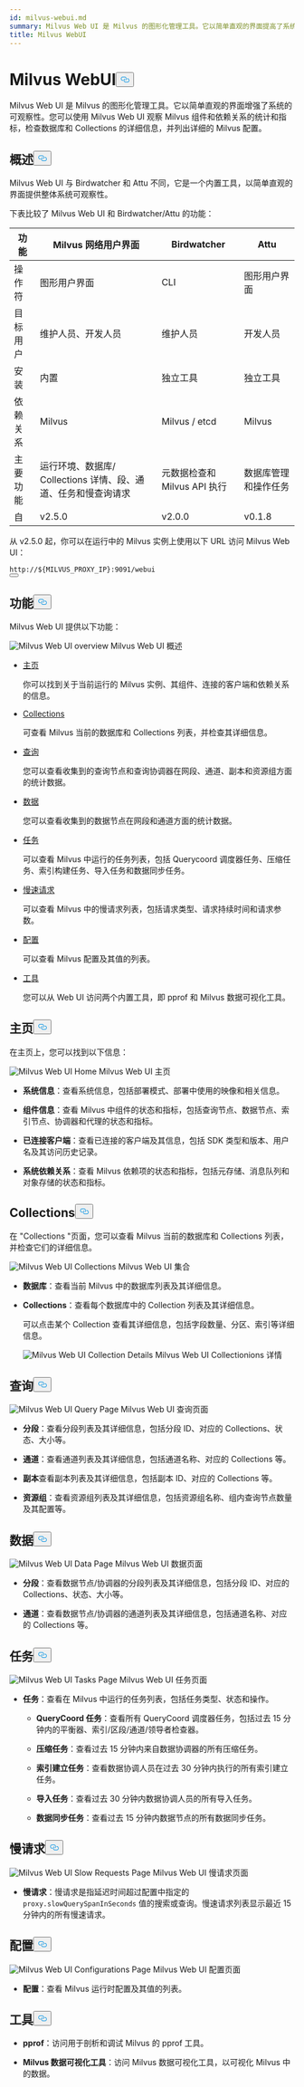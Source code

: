 ```yaml
---
id: milvus-webui.md
summary: Milvus Web UI 是 Milvus 的图形化管理工具。它以简单直观的界面提高了系统的可观察性。你可以
title: Milvus WebUI
---
```

<h1 id="Milvus-WebUI" class="common-anchor-header">Milvus WebUI<button data-href="#Milvus-WebUI" class="anchor-icon" translate="no">
      <svg translate="no"
        aria-hidden="true"
        focusable="false"
        height="20"
        version="1.1"
        viewBox="0 0 16 16"
        width="16"
      >
        <path
          fill="#0092E4"
          fill-rule="evenodd"
          d="M4 9h1v1H4c-1.5 0-3-1.69-3-3.5S2.55 3 4 3h4c1.45 0 3 1.69 3 3.5 0 1.41-.91 2.72-2 3.25V8.59c.58-.45 1-1.27 1-2.09C10 5.22 8.98 4 8 4H4c-.98 0-2 1.22-2 2.5S3 9 4 9zm9-3h-1v1h1c1 0 2 1.22 2 2.5S13.98 12 13 12H9c-.98 0-2-1.22-2-2.5 0-.83.42-1.64 1-2.09V6.25c-1.09.53-2 1.84-2 3.25C6 11.31 7.55 13 9 13h4c1.45 0 3-1.69 3-3.5S14.5 6 13 6z"
        ></path>
      </svg>
    </button></h1><p>Milvus Web UI 是 Milvus 的图形化管理工具。它以简单直观的界面增强了系统的可观察性。您可以使用 Milvus Web UI 观察 Milvus 组件和依赖关系的统计和指标，检查数据库和 Collections 的详细信息，并列出详细的 Milvus 配置。</p>
<h2 id="Overview" class="common-anchor-header">概述<button data-href="#Overview" class="anchor-icon" translate="no">
      <svg translate="no"
        aria-hidden="true"
        focusable="false"
        height="20"
        version="1.1"
        viewBox="0 0 16 16"
        width="16"
      >
        <path
          fill="#0092E4"
          fill-rule="evenodd"
          d="M4 9h1v1H4c-1.5 0-3-1.69-3-3.5S2.55 3 4 3h4c1.45 0 3 1.69 3 3.5 0 1.41-.91 2.72-2 3.25V8.59c.58-.45 1-1.27 1-2.09C10 5.22 8.98 4 8 4H4c-.98 0-2 1.22-2 2.5S3 9 4 9zm9-3h-1v1h1c1 0 2 1.22 2 2.5S13.98 12 13 12H9c-.98 0-2-1.22-2-2.5 0-.83.42-1.64 1-2.09V6.25c-1.09.53-2 1.84-2 3.25C6 11.31 7.55 13 9 13h4c1.45 0 3-1.69 3-3.5S14.5 6 13 6z"
        ></path>
      </svg>
    </button></h2><p>Milvus Web UI 与 Birdwatcher 和 Attu 不同，它是一个内置工具，以简单直观的界面提供整体系统可观察性。</p>
<p>下表比较了 Milvus Web UI 和 Birdwatcher/Attu 的功能：</p>
<table>
<thead>
<tr><th>功能</th><th>Milvus 网络用户界面</th><th>Birdwatcher</th><th>Attu</th></tr>
</thead>
<tbody>
<tr><td>操作符</td><td>图形用户界面</td><td>CLI</td><td>图形用户界面</td></tr>
<tr><td>目标用户</td><td>维护人员、开发人员</td><td>维护人员</td><td>开发人员</td></tr>
<tr><td>安装</td><td>内置</td><td>独立工具</td><td>独立工具</td></tr>
<tr><td>依赖关系</td><td>Milvus</td><td>Milvus / etcd</td><td>Milvus</td></tr>
<tr><td>主要功能</td><td>运行环境、数据库/ Collections 详情、段、通道、任务和慢查询请求</td><td>元数据检查和 Milvus API 执行</td><td>数据库管理和操作任务</td></tr>
<tr><td>自</td><td>v2.5.0</td><td>v2.0.0</td><td>v0.1.8</td></tr>
</tbody>
</table>
<p>从 v2.5.0 起，你可以在运行中的 Milvus 实例上使用以下 URL 访问 Milvus Web UI：</p>
<pre><code translate="no">http://<span class="hljs-variable">${MILVUS_PROXY_IP}</span>:9091/webui
<button class="copy-code-btn"></button></code></pre>
<h2 id="Features" class="common-anchor-header">功能<button data-href="#Features" class="anchor-icon" translate="no">
      <svg translate="no"
        aria-hidden="true"
        focusable="false"
        height="20"
        version="1.1"
        viewBox="0 0 16 16"
        width="16"
      >
        <path
          fill="#0092E4"
          fill-rule="evenodd"
          d="M4 9h1v1H4c-1.5 0-3-1.69-3-3.5S2.55 3 4 3h4c1.45 0 3 1.69 3 3.5 0 1.41-.91 2.72-2 3.25V8.59c.58-.45 1-1.27 1-2.09C10 5.22 8.98 4 8 4H4c-.98 0-2 1.22-2 2.5S3 9 4 9zm9-3h-1v1h1c1 0 2 1.22 2 2.5S13.98 12 13 12H9c-.98 0-2-1.22-2-2.5 0-.83.42-1.64 1-2.09V6.25c-1.09.53-2 1.84-2 3.25C6 11.31 7.55 13 9 13h4c1.45 0 3-1.69 3-3.5S14.5 6 13 6z"
        ></path>
      </svg>
    </button></h2><p>Milvus Web UI 提供以下功能：</p>
<p>
  
   <span class="img-wrapper"> <img translate="no" src="/docs/v2.6.x/assets/milvus-webui-overview.png" alt="Milvus Web UI overview" class="doc-image" id="milvus-web-ui-overview" />
   </span> <span class="img-wrapper"> <span>Milvus Web UI 概述</span> </span></p>
<ul>
<li><p><a href="#Home">主页</a></p>
<p>你可以找到关于当前运行的 Milvus 实例、其组件、连接的客户端和依赖关系的信息。</p></li>
<li><p><a href="#Collections">Collections</a></p>
<p>可查看 Milvus 当前的数据库和 Collections 列表，并检查其详细信息。</p></li>
<li><p><a href="#Query">查询</a></p>
<p>您可以查看收集到的查询节点和查询协调器在网段、通道、副本和资源组方面的统计数据。</p></li>
<li><p><a href="#Data">数据</a></p>
<p>您可以查看收集到的数据节点在网段和通道方面的统计数据。</p></li>
<li><p><a href="#Tasks">任务</a></p>
<p>可以查看 Milvus 中运行的任务列表，包括 Querycoord 调度器任务、压缩任务、索引构建任务、导入任务和数据同步任务。</p></li>
<li><p><a href="#Slow-requests">慢速请求</a></p>
<p>可以查看 Milvus 中的慢请求列表，包括请求类型、请求持续时间和请求参数。</p></li>
<li><p><a href="#Configurations">配置</a></p>
<p>可以查看 Milvus 配置及其值的列表。</p></li>
<li><p><a href="#Tools">工具</a></p>
<p>您可以从 Web UI 访问两个内置工具，即 pprof 和 Milvus 数据可视化工具。</p></li>
</ul>
<h2 id="Home" class="common-anchor-header">主页<button data-href="#Home" class="anchor-icon" translate="no">
      <svg translate="no"
        aria-hidden="true"
        focusable="false"
        height="20"
        version="1.1"
        viewBox="0 0 16 16"
        width="16"
      >
        <path
          fill="#0092E4"
          fill-rule="evenodd"
          d="M4 9h1v1H4c-1.5 0-3-1.69-3-3.5S2.55 3 4 3h4c1.45 0 3 1.69 3 3.5 0 1.41-.91 2.72-2 3.25V8.59c.58-.45 1-1.27 1-2.09C10 5.22 8.98 4 8 4H4c-.98 0-2 1.22-2 2.5S3 9 4 9zm9-3h-1v1h1c1 0 2 1.22 2 2.5S13.98 12 13 12H9c-.98 0-2-1.22-2-2.5 0-.83.42-1.64 1-2.09V6.25c-1.09.53-2 1.84-2 3.25C6 11.31 7.55 13 9 13h4c1.45 0 3-1.69 3-3.5S14.5 6 13 6z"
        ></path>
      </svg>
    </button></h2><p>在主页上，您可以找到以下信息：</p>
<p>
  
   <span class="img-wrapper"> <img translate="no" src="/docs/v2.6.x/assets/webui-home.png" alt="Milvus Web UI Home" class="doc-image" id="milvus-web-ui-home" />
   </span> <span class="img-wrapper"> <span>Milvus Web UI 主页</span> </span></p>
<ul>
<li><p><strong>系统信息</strong>：查看系统信息，包括部署模式、部署中使用的映像和相关信息。</p></li>
<li><p><strong>组件信息</strong>：查看 Milvus 中组件的状态和指标，包括查询节点、数据节点、索引节点、协调器和代理的状态和指标。</p></li>
<li><p><strong>已连接客户端</strong>：查看已连接的客户端及其信息，包括 SDK 类型和版本、用户名及其访问历史记录。</p></li>
<li><p><strong>系统依赖关系</strong>：查看 Milvus 依赖项的状态和指标，包括元存储、消息队列和对象存储的状态和指标。</p></li>
</ul>
<h2 id="Collections" class="common-anchor-header">Collections<button data-href="#Collections" class="anchor-icon" translate="no">
      <svg translate="no"
        aria-hidden="true"
        focusable="false"
        height="20"
        version="1.1"
        viewBox="0 0 16 16"
        width="16"
      >
        <path
          fill="#0092E4"
          fill-rule="evenodd"
          d="M4 9h1v1H4c-1.5 0-3-1.69-3-3.5S2.55 3 4 3h4c1.45 0 3 1.69 3 3.5 0 1.41-.91 2.72-2 3.25V8.59c.58-.45 1-1.27 1-2.09C10 5.22 8.98 4 8 4H4c-.98 0-2 1.22-2 2.5S3 9 4 9zm9-3h-1v1h1c1 0 2 1.22 2 2.5S13.98 12 13 12H9c-.98 0-2-1.22-2-2.5 0-.83.42-1.64 1-2.09V6.25c-1.09.53-2 1.84-2 3.25C6 11.31 7.55 13 9 13h4c1.45 0 3-1.69 3-3.5S14.5 6 13 6z"
        ></path>
      </svg>
    </button></h2><p>在 "Collections "页面，您可以查看 Milvus 当前的数据库和 Collections 列表，并检查它们的详细信息。</p>
<p>
  
   <span class="img-wrapper"> <img translate="no" src="/docs/v2.6.x/assets/webui-collections.png" alt="Milvus Web UI Collections" class="doc-image" id="milvus-web-ui-collections" />
   </span> <span class="img-wrapper"> <span>Milvus Web UI 集合</span> </span></p>
<ul>
<li><p><strong>数据库</strong>：查看当前 Milvus 中的数据库列表及其详细信息。</p></li>
<li><p><strong>Collections</strong>：查看每个数据库中的 Collection 列表及其详细信息。</p>
<p>可以点击某个 Collection 查看其详细信息，包括字段数量、分区、索引等详细信息。</p>
<p>
  
   <span class="img-wrapper"> <img translate="no" src="/docs/v2.6.x/assets/webui-collection-details.png" alt="Milvus Web UI Collection Details" class="doc-image" id="milvus-web-ui-collection-details" />
   </span> <span class="img-wrapper"> <span>Milvus Web UI Collectionions 详情</span> </span></p></li>
</ul>
<h2 id="Query" class="common-anchor-header">查询<button data-href="#Query" class="anchor-icon" translate="no">
      <svg translate="no"
        aria-hidden="true"
        focusable="false"
        height="20"
        version="1.1"
        viewBox="0 0 16 16"
        width="16"
      >
        <path
          fill="#0092E4"
          fill-rule="evenodd"
          d="M4 9h1v1H4c-1.5 0-3-1.69-3-3.5S2.55 3 4 3h4c1.45 0 3 1.69 3 3.5 0 1.41-.91 2.72-2 3.25V8.59c.58-.45 1-1.27 1-2.09C10 5.22 8.98 4 8 4H4c-.98 0-2 1.22-2 2.5S3 9 4 9zm9-3h-1v1h1c1 0 2 1.22 2 2.5S13.98 12 13 12H9c-.98 0-2-1.22-2-2.5 0-.83.42-1.64 1-2.09V6.25c-1.09.53-2 1.84-2 3.25C6 11.31 7.55 13 9 13h4c1.45 0 3-1.69 3-3.5S14.5 6 13 6z"
        ></path>
      </svg>
    </button></h2><p>
  
   <span class="img-wrapper"> <img translate="no" src="/docs/v2.6.x/assets/webui-query.png" alt="Milvus Web UI Query Page" class="doc-image" id="milvus-web-ui-query-page" />
   </span> <span class="img-wrapper"> <span>Milvus Web UI 查询页面</span> </span></p>
<ul>
<li><p><strong>分段</strong>：查看分段列表及其详细信息，包括分段 ID、对应的 Collections、状态、大小等。</p></li>
<li><p><strong>通道</strong>：查看通道列表及其详细信息，包括通道名称、对应的 Collections 等。</p></li>
<li><p><strong>副本</strong>查看副本列表及其详细信息，包括副本 ID、对应的 Collections 等。</p></li>
<li><p><strong>资源组</strong>：查看资源组列表及其详细信息，包括资源组名称、组内查询节点数量及其配置等。</p></li>
</ul>
<h2 id="Data" class="common-anchor-header">数据<button data-href="#Data" class="anchor-icon" translate="no">
      <svg translate="no"
        aria-hidden="true"
        focusable="false"
        height="20"
        version="1.1"
        viewBox="0 0 16 16"
        width="16"
      >
        <path
          fill="#0092E4"
          fill-rule="evenodd"
          d="M4 9h1v1H4c-1.5 0-3-1.69-3-3.5S2.55 3 4 3h4c1.45 0 3 1.69 3 3.5 0 1.41-.91 2.72-2 3.25V8.59c.58-.45 1-1.27 1-2.09C10 5.22 8.98 4 8 4H4c-.98 0-2 1.22-2 2.5S3 9 4 9zm9-3h-1v1h1c1 0 2 1.22 2 2.5S13.98 12 13 12H9c-.98 0-2-1.22-2-2.5 0-.83.42-1.64 1-2.09V6.25c-1.09.53-2 1.84-2 3.25C6 11.31 7.55 13 9 13h4c1.45 0 3-1.69 3-3.5S14.5 6 13 6z"
        ></path>
      </svg>
    </button></h2><p>
  
   <span class="img-wrapper"> <img translate="no" src="/docs/v2.6.x/assets/webui-data.png" alt="Milvus Web UI Data Page" class="doc-image" id="milvus-web-ui-data-page" />
   </span> <span class="img-wrapper"> <span>Milvus Web UI 数据页面</span> </span></p>
<ul>
<li><p><strong>分段</strong>：查看数据节点/协调器的分段列表及其详细信息，包括分段 ID、对应的 Collections、状态、大小等。</p></li>
<li><p><strong>通道</strong>：查看数据节点/协调器的通道列表及其详细信息，包括通道名称、对应的 Collections 等。</p></li>
</ul>
<h2 id="Tasks" class="common-anchor-header">任务<button data-href="#Tasks" class="anchor-icon" translate="no">
      <svg translate="no"
        aria-hidden="true"
        focusable="false"
        height="20"
        version="1.1"
        viewBox="0 0 16 16"
        width="16"
      >
        <path
          fill="#0092E4"
          fill-rule="evenodd"
          d="M4 9h1v1H4c-1.5 0-3-1.69-3-3.5S2.55 3 4 3h4c1.45 0 3 1.69 3 3.5 0 1.41-.91 2.72-2 3.25V8.59c.58-.45 1-1.27 1-2.09C10 5.22 8.98 4 8 4H4c-.98 0-2 1.22-2 2.5S3 9 4 9zm9-3h-1v1h1c1 0 2 1.22 2 2.5S13.98 12 13 12H9c-.98 0-2-1.22-2-2.5 0-.83.42-1.64 1-2.09V6.25c-1.09.53-2 1.84-2 3.25C6 11.31 7.55 13 9 13h4c1.45 0 3-1.69 3-3.5S14.5 6 13 6z"
        ></path>
      </svg>
    </button></h2><p>
  
   <span class="img-wrapper"> <img translate="no" src="/docs/v2.6.x/assets/webui-tasks.png" alt="Milvus Web UI Tasks Page" class="doc-image" id="milvus-web-ui-tasks-page" />
   </span> <span class="img-wrapper"> <span>Milvus Web UI 任务页面</span> </span></p>
<ul>
<li><p><strong>任务</strong>：查看在 Milvus 中运行的任务列表，包括任务类型、状态和操作。</p>
<ul>
<li><p><strong>QueryCoord 任务</strong>：查看所有 QueryCoord 调度器任务，包括过去 15 分钟内的平衡器、索引/区段/通道/领导者检查器。</p></li>
<li><p><strong>压缩任务</strong>：查看过去 15 分钟内来自数据协调器的所有压缩任务。</p></li>
<li><p><strong>索引建立任务</strong>：查看数据协调人员在过去 30 分钟内执行的所有索引建立任务。</p></li>
<li><p><strong>导入任务</strong>：查看过去 30 分钟内数据协调人员的所有导入任务。</p></li>
<li><p><strong>数据同步任务</strong>：查看过去 15 分钟内数据节点的所有数据同步任务。</p></li>
</ul></li>
</ul>
<h2 id="Slow-requests" class="common-anchor-header">慢请求<button data-href="#Slow-requests" class="anchor-icon" translate="no">
      <svg translate="no"
        aria-hidden="true"
        focusable="false"
        height="20"
        version="1.1"
        viewBox="0 0 16 16"
        width="16"
      >
        <path
          fill="#0092E4"
          fill-rule="evenodd"
          d="M4 9h1v1H4c-1.5 0-3-1.69-3-3.5S2.55 3 4 3h4c1.45 0 3 1.69 3 3.5 0 1.41-.91 2.72-2 3.25V8.59c.58-.45 1-1.27 1-2.09C10 5.22 8.98 4 8 4H4c-.98 0-2 1.22-2 2.5S3 9 4 9zm9-3h-1v1h1c1 0 2 1.22 2 2.5S13.98 12 13 12H9c-.98 0-2-1.22-2-2.5 0-.83.42-1.64 1-2.09V6.25c-1.09.53-2 1.84-2 3.25C6 11.31 7.55 13 9 13h4c1.45 0 3-1.69 3-3.5S14.5 6 13 6z"
        ></path>
      </svg>
    </button></h2><p>
  
   <span class="img-wrapper"> <img translate="no" src="/docs/v2.6.x/assets/webui-slow-requests.png" alt="Milvus Web UI Slow Requests Page" class="doc-image" id="milvus-web-ui-slow-requests-page" />
   </span> <span class="img-wrapper"> <span>Milvus Web UI 慢请求页面</span> </span></p>
<ul>
<li><strong>慢请求</strong>：慢请求是指延迟时间超过配置中指定的<code translate="no">proxy.slowQuerySpanInSeconds</code> 值的搜索或查询。慢速请求列表显示最近 15 分钟内的所有慢速请求。</li>
</ul>
<h2 id="Configurations" class="common-anchor-header">配置<button data-href="#Configurations" class="anchor-icon" translate="no">
      <svg translate="no"
        aria-hidden="true"
        focusable="false"
        height="20"
        version="1.1"
        viewBox="0 0 16 16"
        width="16"
      >
        <path
          fill="#0092E4"
          fill-rule="evenodd"
          d="M4 9h1v1H4c-1.5 0-3-1.69-3-3.5S2.55 3 4 3h4c1.45 0 3 1.69 3 3.5 0 1.41-.91 2.72-2 3.25V8.59c.58-.45 1-1.27 1-2.09C10 5.22 8.98 4 8 4H4c-.98 0-2 1.22-2 2.5S3 9 4 9zm9-3h-1v1h1c1 0 2 1.22 2 2.5S13.98 12 13 12H9c-.98 0-2-1.22-2-2.5 0-.83.42-1.64 1-2.09V6.25c-1.09.53-2 1.84-2 3.25C6 11.31 7.55 13 9 13h4c1.45 0 3-1.69 3-3.5S14.5 6 13 6z"
        ></path>
      </svg>
    </button></h2><p>
  
   <span class="img-wrapper"> <img translate="no" src="/docs/v2.6.x/assets/webui-configurations.png" alt="Milvus Web UI Configurations Page" class="doc-image" id="milvus-web-ui-configurations-page" />
   </span> <span class="img-wrapper"> <span>Milvus Web UI 配置页面</span> </span></p>
<ul>
<li><strong>配置</strong>：查看 Milvus 运行时配置及其值的列表。</li>
</ul>
<h2 id="Tools" class="common-anchor-header">工具<button data-href="#Tools" class="anchor-icon" translate="no">
      <svg translate="no"
        aria-hidden="true"
        focusable="false"
        height="20"
        version="1.1"
        viewBox="0 0 16 16"
        width="16"
      >
        <path
          fill="#0092E4"
          fill-rule="evenodd"
          d="M4 9h1v1H4c-1.5 0-3-1.69-3-3.5S2.55 3 4 3h4c1.45 0 3 1.69 3 3.5 0 1.41-.91 2.72-2 3.25V8.59c.58-.45 1-1.27 1-2.09C10 5.22 8.98 4 8 4H4c-.98 0-2 1.22-2 2.5S3 9 4 9zm9-3h-1v1h1c1 0 2 1.22 2 2.5S13.98 12 13 12H9c-.98 0-2-1.22-2-2.5 0-.83.42-1.64 1-2.09V6.25c-1.09.53-2 1.84-2 3.25C6 11.31 7.55 13 9 13h4c1.45 0 3-1.69 3-3.5S14.5 6 13 6z"
        ></path>
      </svg>
    </button></h2><ul>
<li><p><strong>pprof</strong>：访问用于剖析和调试 Milvus 的 pprof 工具。</p></li>
<li><p><strong>Milvus 数据可视化工具</strong>：访问 Milvus 数据可视化工具，以可视化 Milvus 中的数据。</p></li>
</ul>
